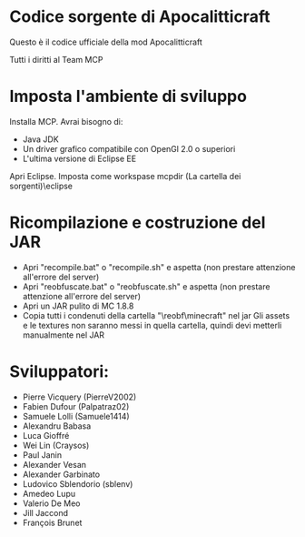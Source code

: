 # Codice sorgente di Apocalitticraft
Questo è il codice ufficiale della mod Apocalitticraft

Tutti i diritti al Team MCP

# Imposta l'ambiente di sviluppo
Installa MCP. Avrai bisogno di:
- Java JDK
- Un driver grafico compatibile con OpenGl 2.0 o superiori
- L'ultima versione di Eclipse EE

Apri Eclipse. Imposta come workspase mcpdir (La cartella dei sorgenti)\eclipse

# Ricompilazione e costruzione del JAR
- Apri "recompile.bat" o "recompile.sh" e aspetta (non prestare attenzione all'errore del server)
- Apri "reobfuscate.bat" o "reobfuscate.sh" e aspetta (non prestare attenzione all'errore del server)
- Apri un JAR pulito di MC 1.8.8
- Copia tutti i condenuti della cartella "\reobf\minecraft" nel jar
Gli assets e le textures non saranno messi in quella cartella, quindi devi metterli manualmente nel JAR

# Sviluppatori:
- Pierre Vicquery (PierreV2002)
- Fabien Dufour (Palpatraz02)
- Samuele Lolli (Samuele1414)
- Alexandru Babasa
- Luca Gioffré
- Wei Lin (Craysos)
- Paul Janin
- Alexander Vesan
- Alexander Garbinato
- Ludovico Sblendorio (sblenv)
- Amedeo Lupu
- Valerio De Meo
- Jill Jaccond
- François Brunet
